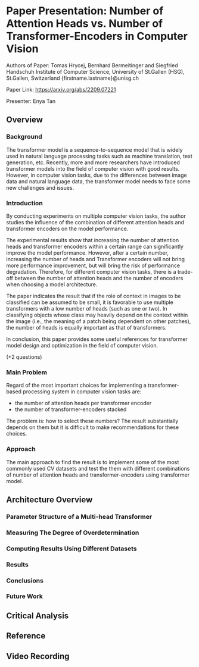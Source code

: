 # Paper Presentation: Number of Attention Heads vs. Number of Transformer-Encoders in Computer Vision

Authors of Paper: Tomas Hrycej, Bernhard Bermeitinger and Siegfried Handschuh
Institute of Computer Science, University of St.Gallen (HSG), St.Gallen, Switzerland
{firstname.lastname}@unisg.ch

Paper Link: https://arxiv.org/abs/2209.07221

Presenter: Enya Tan

## Overview

### Background

The transformer model is a sequence-to-sequence model that is widely used in natural language processing tasks such as machine translation, text generation, etc. Recently, more and more researchers have introduced transformer models into the field of computer vision with good results. However, in computer vision tasks, due to the differences between image data and natural language data, the transformer model needs to face some new challenges and issues.

### Introduction

By conducting experiments on multiple computer vision tasks, the author studies the influence of the combination of different attention heads and transformer encoders on the model performance. 

The experimental results show that increasing the number of attention heads and transformer encoders within a certain range can significantly improve the model performance. However, after a certain number, increasing the number of heads and Transformer encoders will not bring more performance improvement, but will bring the risk of performance degradation. Therefore, for different computer vision tasks, there is a trade-off between the number of attention heads and the number of encoders when choosing a model architecture.

The paper indicates the result that if the role of context in images to be classified can be assumed to be small, it is favorable to use multiple transformers with a low number of heads (such as one or two). In classifying objects whose class may heavily depend on the context within the image (i.e., the meaning of a patch being dependent on other patches), the number of heads is equally important as that of transformers.

In conclusion, this paper provides some useful references for transformer model design and optimization in the field of computer vision.

(+2 questions)

### Main Problem

Regard of the most important choices for implementing a transformer-based processing system in computer vision tasks are:

- the number of attention heads per transformer encoder
- the number of transformer-encoders stacked

The problem is: how to select these numbers? The result substantially depends on them but it is difficult to make recommendations for these choices.

### Approach

The main approach to find the result is to implement some of the most commonly used CV datasets and test the them with different combinations of number of attention heads and transformer-encoders using transformer model.

## Architecture Overview

### Parameter Structure of a Multi-head Transformer

### Measuring The Degree of Overdetermination

### Computing Results Using Different Datasets

### Results

### Conclusions

### Future Work

## Critical Analysis

## Reference

## Video Recording
